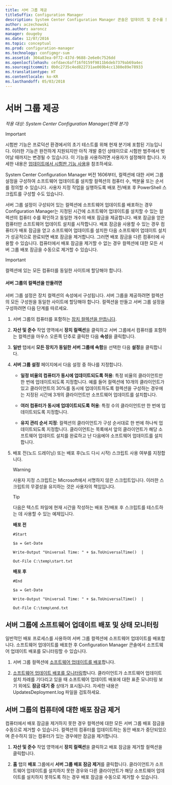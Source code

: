 ```yaml
---
title: 서버 그룹 제공
titleSuffix: Configuration Manager
description: System Center Configuration Manager 콘솔은 업데이트 및 준수를 모니터링하기 위해 경고 및 상태를 제공합니다.
author: aczechowski
ms.author: aaroncz
manager: dougeby
ms.date: 12/07/2016
ms.topic: conceptual
ms.prod: configuration-manager
ms.technology: configmgr-sum
ms.assetid: 304a83ea-0f72-437d-9688-2e6e0c7526dd
ms.openlocfilehash: cefdaec6aff16f0159f9811b6deb7379ab69a4ec
ms.sourcegitcommit: 0b0c2735c4ed822731ae069b4cc1380e89e78933
ms.translationtype: HT
ms.contentlocale: ko-KR
ms.lasthandoff: 05/03/2018
---
```

# <a name="service-a-server-group"></a>서버 그룹 제공

*적용 대상: System Center Configuration Manager(현재 분기)*

>[!IMPORTANT]
>시험판 기능은 프로덕션 환경에서의 초기 테스트를 위해 현재 분기에 포함된 기능입니다. 이러한 기능은 완전하게 지원되지만 아직 개발 중인 상태이므로 시험판 범주에서 벗어날 때까지는 변경될 수 있습니다. 이 기능을 사용하려면 사용자가 설정해야 합니다. 자세한 내용은 [업데이트에서 시험판 기능 사용](https://docs.microsoft.com/sccm/core/servers/manage/install-in-console-updates#bkmk_prerelease)을 참조하세요.

System Center Configuration Manager 버전 1606부터, 컬렉션에 대한 서버 그룹 설정을 구성하여 소프트웨어 업데이트를 설치할 컬렉션의 컴퓨터 수, 백분율 또는 순서를 정의할 수 있습니다. 사용자 지정 작업을 실행하도록 배포 전/배포 후 PowerShell 스크립트를 구성할 수도 있습니다.

서버 그룹 설정이 구성되어 있는 컬렉션에 소프트웨어 업데이트를 배포하는 경우 Configuration Manager는 지정된 시간에 소프트웨어 업데이트를 설치할 수 있는 컬렉션의 컴퓨터 수를 확인하고 동일한 개수의 배포 잠금을 제공합니다. 배포 잠금을 얻은 컴퓨터만 소프트웨어 업데이트 설치를 시작합니다. 배포 잠금을 사용할 수 있는 경우 컴퓨터가 배포 잠금을 얻고 소프트웨어 업데이트를 설치한 다음 소프트웨어 업데이트 설치가 성공적으로 완료되면 배포 잠금을 제거합니다. 그러면 배포 잠금을 다른 컴퓨터에 사용할 수 있습니다. 컴퓨터에서 배포 잠금을 제거할 수 없는 경우 컬렉션에 대한 모든 서버 그룹 배포 잠금을 수동으로 제거할 수 있습니다.

>[!IMPORTANT]
>컬렉션에 있는 모든 컴퓨터를 동일한 사이트에 할당해야 합니다.

#### <a name="to-create-a-collection-for-a-server-group"></a>서버 그룹의 컬렉션을 만들려면  
서버 그룹 설정은 장치 컬렉션의 속성에서 구성됩니다. 서버 그룹을 제공하려면 컬렉션의 모든 구성원을 동일한 사이트에 할당해야 합니다. 컬렉션을 만들고 서버 그룹 설정을 구성하려면 다음 단계를 따르세요.
1.  서버 그룹의 컴퓨터를 포함하는 [장치 컬렉션을 만듭니다](../../core/clients/manage/collections/create-collections.md).  

2.  **자산 및 준수** 작업 영역에서 **장치 컬렉션**을 클릭하고 서버 그룹에서 컴퓨터를 포함하는 컬렉션을 마우스 오른쪽 단추로 클릭한 다음 **속성**을 클릭합니다.  

3.  **일반** 탭에서 **모든 장치가 동일한 서버 그룹에 속함**을 선택한 다음 **설정**을 클릭합니다.  

4.  **서버 그룹 설정** 페이지에서 다음 설정 중 하나를 지정합니다.  

    -   **일정 비율의 컴퓨터가 동시에 업데이트되도록 허용**: 특정 비율의 클라이언트만 한 번에 업데이트되도록 지정합니다. 예를 들어 컬렉션에 10개의 클라이언트가 있고 클라이언트의 30%를 동시에 업데이트하도록 컬렉션을 구성하는 경우에는 지정된 시간에 3개의 클라이언트만 소프트웨어 업데이트를 설치합니다.  

    -   **여러 컴퓨터가 동시에 업데이트되도록 허용**: 특정 수의 클라이언트만 한 번에 업데이트되도록 지정합니다.  

    -   **유지 관리 순서 지정**: 컬렉션의 클라이언트가 구성 순서대로 한 번에 하나씩 업데이트되도록 지정합니다. 클라이언트는 목록에서 앞의 클라이언트가 해당 소프트웨어 업데이트 설치를 완료하고 난 다음에야 소프트웨어 업데이트를 설치합니다.  

5.  배포 전(노드 드레이닝) 또는 배포 후(노드 다시 시작) 스크립트 사용 여부를 지정합니다.  

    > [!WARNING]
    > 사용자 지정 스크립트는 Microsoft에서 서명하지 않은 스크립트입니다. 이러한 스크립트의 무결성을 유지하는 것은 사용자의 책임입니다.

    > [!TIP]  
    > 다음은 텍스트 파일에 현재 시간을 작성하는 배포 전/배포 후 스크립트를 테스트하는 데 사용할 수 있는 예제입니다.  
    >   
    >  **배포 전**  
    >   
    >  `#Start`  
    >   
    >  `$a = Get-Date`  
    >   
    >  `Write-Output "Universal Time: " + $a.ToUniversalTime()  |`  
    >   
    >  `Out-File C:\temp\start.txt`  
    >   
    >  **배포 후**  
    >   
    >  `#End`  
    >   
    >  `$a = Get-Date`  
    >   
    >  `Write-Output "Universal Time: " + $a.ToUniversalTime()  |`  
    >   
    >  `Out-File C:\temp\end.txt`  

## <a name="deploy-software-updates-to-the-server-group-and-monitor-status"></a>서버 그룹에 소프트웨어 업데이트 배포 및 상태 모니터링  
일반적인 배포 프로세스를 사용하여 서버 그룹 컬렉션에 소프트웨어 업데이트를 배포합니다. 소프트웨어 업데이트를 배포한 후 Configuration Manager 콘솔에서 소프트웨어 업데이트 배포를 모니터링할 수 있습니다.
1.  서버 그룹 컬렉션에 [소프트웨어 업데이트를 배포](manually-deploy-software-updates.md)합니다.   

2.  [소프트웨어 업데이트 배포를 모니터링](monitor-software-updates.md)합니다. 클라이언트가 소프트웨어 업데이트 설치 차례를 기다리고 있을 때 소프트웨어 업데이트 배포에 대한 표준 모니터링 보기 외에도 **잠금 대기 중** 상태가 표시됩니다. 자세한 내용은 UpdatesDeployment.log 파일을 검토하세요.


## <a name="clear-the-deployment-locks-for-computers-in-a-server-group"></a>서버 그룹의 컴퓨터에 대한 배포 잠금 제거  
컴퓨터에서 배포 잠금을 제거하지 못한 경우 컬렉션에 대한 모든 서버 그룹 배포 잠금을 수동으로 제거할 수 있습니다. 컬렉션의 컴퓨터를 업데이트하는 동안 배포가 중단되었으며 준수하지 않는 컴퓨터가 있는 경우에만 잠금을 제거합니다.  
1.  **자산 및 준수** 작업 영역에서 **장치 컬렉션**을 클릭하고 배포 잠금을 제거할 컬렉션을 클릭합니다.  

2.  **홈** 탭의 **배포** 그룹에서 **서버 그룹 배포 잠금 제거**를 클릭합니다. 클라이언트가 소프트웨어 업데이트를 설치하지 못한 경우와 다른 클라이언트가 해당 소프트웨어 업데이트를 설치하지 못하도록 하는 경우 배포 잠금을 수동으로 제거할 수 있습니다.  
